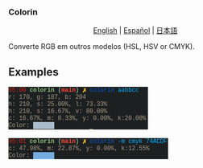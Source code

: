 ### Colorin

<p align="center">
	<a href="../README-en.md">English</a> |
	<a href="README-es.md">Español</a> |
	<a href="README-jp.md">日本語</a>
</p>

Converte RGB em outros modelos (HSL, HSV or CMYK).

## Examples

![normal](imgs/normal.png)

![cmyk](imgs/cmyk.png)
